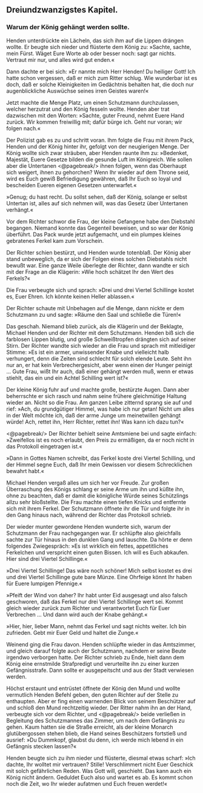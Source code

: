 
<h2>Dreiundzwanzigstes Kapitel.</h2>

<h3>Warum der König gehängt werden sollte.</h3>

Henden unterdrückte ein Lächeln, das sich ihm auf die Lippen
drängen wollte. Er beugte sich nieder und flüsterte dem König zu:
»Sachte, sachte, mein Fürst. Wäget Eure Worte ab oder besser noch:
sagt gar nichts. Vertraut mir nur, und alles wird gut enden.«

Dann dachte er bei sich: »Er nannte mich Herr Henden! Du
heiliger Gott! Ich hatte schon vergessen, daß er mich zum Ritter
schlug. Wie wunderbar ist es doch, daß er solche Kleinigkeiten im
Gedächtnis behalten hat, die doch nur augenblickliche Auswüchse
seines irren Geistes waren!«

Jetzt machte die Menge Platz, um einen Schutzmann durchzulassen,
welcher herzutrat und den König fesseln wollte. Henden aber
trat dazwischen mit den Worten: »Sachte, guter Freund, nehmt
Euere Hand zurück. Wir kommen freiwillig mit; dafür bürge ich.
Geht nur voran; wir folgen nach.«

Der Polizist gab es zu und schritt voran. Ihm folgte die Frau
mit ihrem Pack, Henden und der König hinter ihr, gefolgt von der
neugierigen Menge. Der König wollte sich zwar sträuben, aber
Henden raunte ihm zu: »Bedenket, Majestät, Euere Gesetze bilden
die gesunde Luft im Königreich. Wie sollen aber die Untertanen 
<@pagebreak/>
ihnen folgen, wenn das Oberhaupt sich weigert, ihnen zu gehorchen?
Wenn Ihr wieder auf dem Throne seid, wird es Euch gewiß Befriedigung
gewähren, daß Ihr Euch so loyal und bescheiden Eueren
eigenen Gesetzen unterwarfet.«

»Genug; du hast recht. Du sollst sehen, daß der König, solange
er selbst Untertan ist, alles auf sich nehmen will, was das Gesetz über
Untertanen verhängt.«

Vor dem Richter schwor die Frau, der kleine Gefangene habe
den Diebstahl begangen. Niemand konnte das Gegenteil beweisen,
und so war der König überführt. Das Pack wurde jetzt aufgemacht,
und ein plumpes kleines gebratenes Ferkel kam zum Vorschein.

Der Richter schien bestürzt, und Henden wurde totenblaß. Der
König aber stand unbeweglich, da er sich der Folgen eines solchen
Diebstahls nicht bewußt war. Eine ganze Weile überlegte der Richter,
dann wandte er sich mit der Frage an die Klägerin: »Wie hoch
schätzet Ihr den Wert des Ferkels?«

Die Frau verbeugte sich und sprach: »Drei und drei Viertel
Schillinge kostet es, Euer Ehren. Ich könnte keinen Heller ablassen.«

Der Richter schaute mit Unbehagen auf die Menge, dann nickte
er dem Schutzmann zu und sagte: »Räume den Saal und schließe
die Türen!«

Das geschah. Niemand blieb zurück, als die Klägerin und der
Beklagte, Michael Henden und der Richter mit dem Schutzmann.
Henden biß sich die farblosen Lippen blutig, und große Schweißtropfen
drängten sich auf seiner Stirn. Der Richter wandte sich wieder an
die Frau und sprach mit mitleidiger Stimme: »Es ist ein armer, unwissender
Knabe und vielleicht halb verhungert, denn die Zeiten sind
schlecht für solch elende Leute. Seht ihn nur an, er hat kein Verbrechergesicht,
aber wenn einen der Hunger peinigt ... Gute Frau,
wißt Ihr auch, daß einer gehängt werden muß, wenn er etwas
stiehlt, das ein und ein Achtel Schilling wert ist?«

Der kleine König fuhr auf und machte große, bestürzte Augen.
Dann aber beherrschte er sich rasch und nahm seine frühere gleichmütige
Haltung wieder an. Nicht so die Frau. Am ganzen Leibe
zitternd sprang sie auf und rief: »Ach, du grundgütiger Himmel,
was habe ich nur getan! Nicht um alles in der Welt möchte ich, daß
der arme Junge um meinetwillen gehängt würde! Ach, rettet ihn,
Herr Richter, rettet ihn! Was kann ich dazu tun?«
 
<@pagebreak/>
Der Richter behielt seine Amtsmiene bei und sagte einfach:
»Zweifellos ist es noch erlaubt, den Preis zu ermäßigen, da er noch
nicht in das Protokoll eingetragen ist.«

»Dann in Gottes Namen schreibt, das Ferkel koste drei Viertel
Schilling, und der Himmel segne Euch, daß Ihr mein Gewissen
vor diesem Schrecklichen bewahrt habt.«

Michael Henden vergaß alles um sich her vor Freude. Zur großen
Überraschung des Königs schlang er seine Arme um ihn und küßte
ihn, ohne zu beachten, daß er damit die königliche Würde seines
Schützlings allzu sehr bloßstellte. Die Frau machte einen tiefen
Knicks und entfernte sich mit ihrem Ferkel. Der Schutzmann öffnete
ihr die Tür und folgte ihr in den Gang hinaus nach, während der
Richter das Protokoll schrieb.

Der wieder munter gewordene Henden wunderte sich, warum
der Schutzmann der Frau nachgegangen war. Er schlüpfte also
gleichfalls sachte zur Tür hinaus in den dunklen Gang und lauschte.
Da hörte er denn folgendes Zwiegespräch: »Es ist wirklich ein fettes,
appetitliches Ferkelchen und verspricht einen guten Bissen. Ich will
es Euch abkaufen. Hier sind drei Viertel Schillinge.«

»Drei Viertel Schillinge! Das wäre noch schöner! Mich selbst
kostet es drei und drei Viertel Schillinge gute bare Münze. Eine
Ohrfeige könnt Ihr haben für Euere lumpigen Pfennige.«

»Pfeift der Wind von daher? Ihr habt unter Eid ausgesagt und
also falsch geschworen, daß das Ferkel nur drei Viertel Schillinge wert
sei. Kommt gleich wieder zurück zum Richter und verantwortet Euch
für Euer Verbrechen ... Und dann wird auch der Knabe gehängt.«

»Hier, hier, lieber Mann, nehmt das Ferkel und sagt nichts
weiter. Ich bin zufrieden. Gebt mir Euer Geld und haltet die Zunge.«

Weinend ging die Frau davon. Henden schlüpfte wieder in das
Amtszimmer, und gleich darauf folgte auch der Schutzmann, nachdem
er seine Beute irgendwo verborgen hatte. Der Richter schrieb zu
Ende, hielt dann dem König eine ernstmilde Strafpredigt und verurteilte
ihn zu einer kurzen Gefängnisstrafe. Dann sollte er ausgepeitscht
und aus der Stadt verwiesen werden.

Höchst erstaunt und entrüstet öffnete der König den Mund und
wollte vermutlich Henden Befehl geben, den guten Richter auf der
Stelle zu enthaupten. Aber er fing einen warnenden Blick von
seinem Beschützer auf und schloß den Mund rechtzeitig wieder. Der
Ritter nahm ihn an der Hand, verbeugte sich vor dem Richter, und 
<@pagebreak/>
beide verließen in Begleitung des Schutzmannes das Zimmer, um
nach dem Gefängnis zu gehen. Kaum hatten sie die Straße erreicht,
als der kleine Monarch glutübergossen stehen blieb, die Hand seines
Beschützers fortstieß und ausrief: »Du Dummkopf, glaubst du denn,
ich werde mich lebend in ein Gefängnis stecken lassen?«

Henden beugte sich zu ihm nieder und flüsterte, diesmal etwas
scharf: »Ich dachte, Ihr wolltet mir vertrauen? Stille! Verschlimmert
nicht Euer Geschick mit solch gefährlichen Reden. Was
Gott will, geschieht. Das kann auch ein König nicht ändern. Geduldet
Euch also und wartet es ab. Es kommt schon noch die Zeit,
wo Ihr wieder aufatmen und Euch freuen werdet!«


